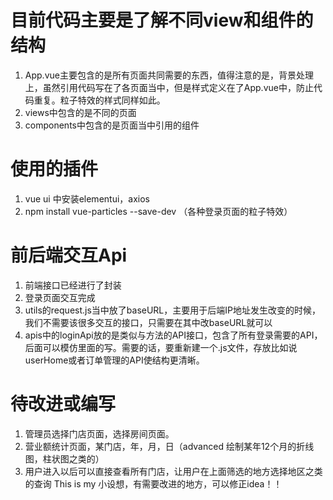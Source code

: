 # 目前代码主要是了解不同view和组件的结构
1. App.vue主要包含的是所有页面共同需要的东西，值得注意的是，背景处理上，虽然引用代码写在了各页面当中，但是样式定义在了App.vue中，防止代码重复。粒子特效的样式同样如此。
2. views中包含的是不同的页面
3. components中包含的是页面当中引用的组件

# 使用的插件
1. vue ui 中安装elementui，axios
2. npm install vue-particles --save-dev （各种登录页面的粒子特效）

# 前后端交互Api
1. 前端接口已经进行了封装
2. 登录页面交互完成
3. utils的request.js当中放了baseURL，主要用于后端IP地址发生改变的时候，我们不需要该很多交互的接口，只需要在其中改baseURL就可以
4. apis中的loginApi放的是类似与方法的API接口，包含了所有登录需要的API，后面可以模仿里面的写。需要的话，要重新建一个.js文件，存放比如说userHome或者订单管理的API使结构更清晰。

# 待改进或编写
1. 管理员选择门店页面，选择房间页面。
2. 营业额统计页面，某门店，年，月，日（advanced 绘制某年12个月的折线图，柱状图之类的）
3. 用户进入以后可以直接查看所有门店，让用户在上面筛选的地方选择地区之类的查询
This is my 小设想，有需要改进的地方，可以修正idea！！

